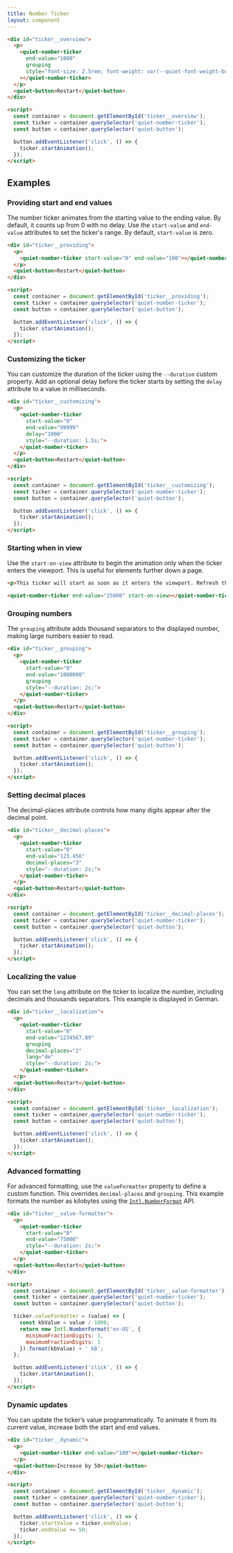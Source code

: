 ```yaml
---
title: Number Ticker
layout: component
---
```


```html {.example}
<div id="ticker__overview">
  <p>
    <quiet-number-ticker 
      end-value="1000"
      grouping
      style="font-size: 2.5rem; font-weight: var(--quiet-font-weight-bold);"
    ></quiet-number-ticker>
  </p>
  <quiet-button>Restart</quiet-button>
</div>

<script>
  const container = document.getElementById('ticker__overview');
  const ticker = container.querySelector('quiet-number-ticker');
  const button = container.querySelector('quiet-button');

  button.addEventListener('click', () => {
    ticker.startAnimation();
  });
</script>
```

## Examples

### Providing start and end values

The number ticker animates from the starting value to the ending value. By default, it counts up from 0 with no delay. Use the `start-value` and `end-value` attributes to set the ticker's range. By default, `start-value` is zero.

```html {.example}
<div id="ticker__providing">
  <p>
    <quiet-number-ticker start-value="0" end-value="100"></quiet-number-ticker>
  </p>
  <quiet-button>Restart</quiet-button>
</div>

<script>
  const container = document.getElementById('ticker__providing');
  const ticker = container.querySelector('quiet-number-ticker');
  const button = container.querySelector('quiet-button');

  button.addEventListener('click', () => {
    ticker.startAnimation();
  });
</script>
```

### Customizing the ticker

You can customize the duration of the ticker using the `--duration` custom property. Add an optional delay before the ticker starts by setting the `delay` attribute to a value in milliseconds.

```html {.example}
<div id="ticker__customizing">
  <p>
    <quiet-number-ticker 
      start-value="0" 
      end-value="99999" 
      delay="1000" 
      style="--duration: 1.5s;">
    </quiet-number-ticker>
  </p>
  <quiet-button>Restart</quiet-button>
</div>

<script>
  const container = document.getElementById('ticker__customizing');
  const ticker = container.querySelector('quiet-number-ticker');
  const button = container.querySelector('quiet-button');

  button.addEventListener('click', () => {
    ticker.startAnimation();
  });
</script>
```

### Starting when in view

Use the `start-on-view` attribute to begin the animation only when the ticker enters the viewport. This is useful for elements further down a page.

```html {.example}
<p>This ticker will start as soon as it enters the viewport. Refresh the page to watch again.</p>

<quiet-number-ticker end-value="25000" start-on-view></quiet-number-ticker>
```

### Grouping numbers

The `grouping` attribute adds thousand separators to the displayed number, making large numbers easier to read.

```html {.example}
<div id="ticker__grouping">
  <p>
    <quiet-number-ticker 
      start-value="0" 
      end-value="1000000" 
      grouping 
      style="--duration: 2s;">
    </quiet-number-ticker>
  </p>
  <quiet-button>Restart</quiet-button>
</div>

<script>
  const container = document.getElementById('ticker__grouping');
  const ticker = container.querySelector('quiet-number-ticker');
  const button = container.querySelector('quiet-button');

  button.addEventListener('click', () => {
    ticker.startAnimation();
  });
</script>
```

### Setting decimal places

The decimal-places attribute controls how many digits appear after the decimal point.

```html {.example}
<div id="ticker__decimal-places">
  <p>
    <quiet-number-ticker 
      start-value="0" 
      end-value="123.456" 
      decimal-places="3" 
      style="--duration: 2s;">
    </quiet-number-ticker>
  </p>
  <quiet-button>Restart</quiet-button>
</div>

<script>
  const container = document.getElementById('ticker__decimal-places');
  const ticker = container.querySelector('quiet-number-ticker');
  const button = container.querySelector('quiet-button');

  button.addEventListener('click', () => {
    ticker.startAnimation();
  });
</script>
```

### Localizing the value

You can set the `lang` attribute on the ticker to localize the number, including decimals and thousands separators. This example is displayed in German.

```html {.example}
<div id="ticker__localization">
  <p>
    <quiet-number-ticker 
      start-value="0" 
      end-value="1234567.89" 
      grouping 
      decimal-places="2" 
      lang="de" 
      style="--duration: 2s;">
    </quiet-number-ticker>
  </p>
  <quiet-button>Restart</quiet-button>
</div>

<script>
  const container = document.getElementById('ticker__localization');
  const ticker = container.querySelector('quiet-number-ticker');
  const button = container.querySelector('quiet-button');

  button.addEventListener('click', () => {
    ticker.startAnimation();
  });
</script>
```

### Advanced formatting

For advanced formatting, use the `valueFormatter` property to define a custom function. This overrides `decimal-places` and `grouping`. This example formats the number as kilobytes using the [`Intl.NumberFormat`](https://developer.mozilla.org/en-US/docs/Web/JavaScript/Reference/Global_Objects/Intl/NumberFormat) API.

```html {.example}
<div id="ticker__value-formatter">
  <p>
    <quiet-number-ticker 
      start-value="0" 
      end-value="75000" 
      style="--duration: 2s;">
    </quiet-number-ticker>
  </p>
  <quiet-button>Restart</quiet-button>
</div>

<script>
  const container = document.getElementById('ticker__value-formatter');
  const ticker = container.querySelector('quiet-number-ticker');
  const button = container.querySelector('quiet-button');

  ticker.valueFormatter = (value) => {
    const kbValue = value / 1000;
    return new Intl.NumberFormat('en-US', {
      minimumFractionDigits: 1,
      maximumFractionDigits: 1
    }).format(kbValue) + ' kB';
  };

  button.addEventListener('click', () => {
    ticker.startAnimation();
  });
</script>
```

### Dynamic updates

You can update the ticker’s value programmatically. To animate it from its current value, increase both the start and end values.

```html {.example}
<div id="ticker__dynamic">
  <p>
    <quiet-number-ticker end-value="100"></quiet-number-ticker>
  </p>
  <quiet-button>Increase by 50</quiet-button>
</div>

<script>
  const container = document.getElementById('ticker__dynamic');
  const ticker = container.querySelector('quiet-number-ticker');
  const button = container.querySelector('quiet-button');

  button.addEventListener('click', () => {
    ticker.startValue = ticker.endValue;
    ticker.endValue += 50;
  });
</script>
```